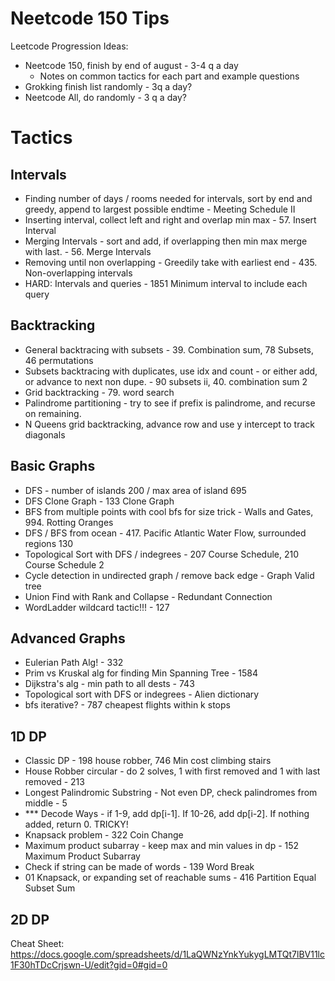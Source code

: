 # Neetcode 150 Tips

Leetcode Progression Ideas:

- Neetcode 150, finish by end of august - 3-4 q a day
    - Notes on common tactics for each part and example questions
- Grokking finish list randomly - 3q a day?
- Neetcode All, do randomly - 3 q a day?

# Tactics

## Intervals
- Finding number of days / rooms needed for intervals, sort by end and greedy, append to largest possible endtime - Meeting Schedule II
- Inserting interval, collect left and right and overlap min max - 57. Insert Interval
- Merging Intervals - sort and add, if overlapping then min max merge with last. - 56. Merge Intervals 
- Removing until non overlapping - Greedily take with earliest end - 435. Non-overlapping intervals
- HARD: Intervals and queries - 1851 Minimum interval to include each query

## Backtracking
- General backtracing with subsets - 39. Combination sum, 78 Subsets, 46 permutations
- Subsets backtracing with duplicates, use idx and count - or either add, or advance to next non dupe. - 90 subsets ii, 40. combination sum 2
- Grid backtracking - 79. word search
- Palindrome partitioning - try to see if prefix is palindrome, and recurse on remaining.
- N Queens grid backtracking, advance row and use y intercept to track diagonals

## Basic Graphs
- DFS - number of islands 200 / max area of island 695
- DFS Clone Graph - 133 Clone Graph
- BFS from multiple points with cool bfs for size trick - Walls and Gates, 994. Rotting Oranges
- DFS / BFS from ocean - 417. Pacific Atlantic Water Flow, surrounded regions 130
- Topological Sort with DFS / indegrees - 207 Course Schedule, 210 Course Schedule 2
- Cycle detection in undirected graph / remove back edge - Graph Valid tree
- Union Find with Rank and Collapse - Redundant Connection
- WordLadder wildcard tactic!!! - 127

## Advanced Graphs
- Eulerian Path Alg! - 332
- Prim vs Kruskal alg for finding Min Spanning Tree - 1584
- Dijkstra's alg - min path to all dests - 743
- Topological sort with DFS or indegrees - Alien dictionary
- bfs iterative? - 787 cheapest flights within k stops

## 1D DP
- Classic DP - 198 house robber, 746 Min cost climbing stairs
- House Robber circular - do 2 solves, 1 with first removed and 1 with last removed - 213
- Longest Palindromic Substring - Not even DP, check palindromes from middle - 5
- *** Decode Ways - if 1-9, add dp[i-1]. If 10-26, add dp[i-2]. If nothing added, return 0. TRICKY!
- Knapsack problem - 322 Coin Change 
- Maximum product subarray - keep max and min values in dp - 152 Maximum Product Subarray
- Check if string can be made of words - 139 Word Break
- 01 Knapsack, or expanding set of reachable sums - 416 Partition Equal Subset Sum

## 2D DP


Cheat Sheet: https://docs.google.com/spreadsheets/d/1LaQWNzYnkYukygLMTQt7lBV11lc1F30hTDcCrjswn-U/edit?gid=0#gid=0